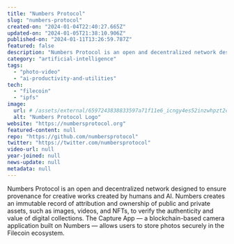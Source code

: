 ```yaml
---
title: "Numbers Protocol"
slug: "numbers-protocol"
created-on: "2024-01-04T22:40:27.665Z"
updated-on: "2024-01-05T21:38:10.906Z"
published-on: "2024-01-11T13:26:59.787Z"
featured: false
description: "Numbers Protocol is an open and decentralized network designed to ensure provenance for creative works created by humans and AI."
category: "artificial-intelligence"
tags:
  - "photo-video"
  - "ai-productivity-and-utilities"
tech:
  - "filecoin"
  - "ipfs"
image:
  url: # /assets/external/6597243838833597a71f11e6_icngy4es52inzwhpzt2c0uodiwktmytv6cqlvo6kya8.png
  alt: "Numbers Protocol Logo"
website: "https://numbersprotocol.org"
featured-content: null
repo: "https://github.com/numbersprotocol"
twitter: "https://twitter.com/numbersprotocol"
video-url: null
year-joined: null
news-update: null
metadata: null
---
```


Numbers Protocol is an open and decentralized network designed to ensure provenance for creative works created by humans and AI. Numbers creates an immutable record of attribution and ownership of public and private assets, such as images, videos, and NFTs, to verify the authenticity and value of digital collections. The Capture App — a blockchain-based camera application built on Numbers — allows users to store photos securely in the Filecoin ecosystem.
